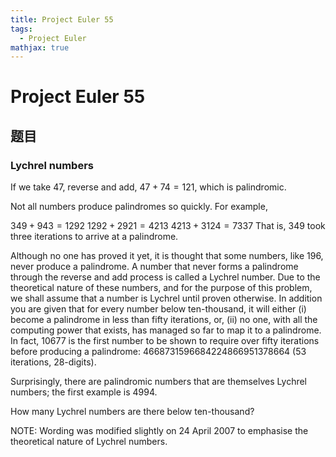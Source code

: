 ```yaml
---
title: Project Euler 55
tags:
  - Project Euler
mathjax: true
---
```

<escape><!-- more --></escape>

# Project Euler 55
## 题目
### Lychrel numbers
If we take $47$, reverse and add, $47 + 74 = 121$, which is palindromic.

Not all numbers produce palindromes so quickly. For example,

$349 + 943 = 1292$
$1292 + 2921 = 4213$
$4213 + 3124 = 7337$
That is, $349$ took three iterations to arrive at a palindrome.

Although no one has proved it yet, it is thought that some numbers, like $196$, never produce a palindrome. A number that never forms a palindrome through the reverse and add process is called a Lychrel number. Due to the theoretical nature of these numbers, and for the purpose of this problem, we shall assume that a number is Lychrel until proven otherwise. In addition you are given that for every number below ten-thousand, it will either (i) become a palindrome in less than fifty iterations, or, (ii) no one, with all the computing power that exists, has managed so far to map it to a palindrome. In fact, 10677 is the first number to be shown to require over fifty iterations before producing a palindrome: $4668731596684224866951378664$ ($53$ iterations, $28$-digits).

Surprisingly, there are palindromic numbers that are themselves Lychrel numbers; the first example is $4994$.

How many Lychrel numbers are there below ten-thousand?

NOTE: Wording was modified slightly on $24$ April $2007$ to emphasise the theoretical nature of Lychrel numbers.
